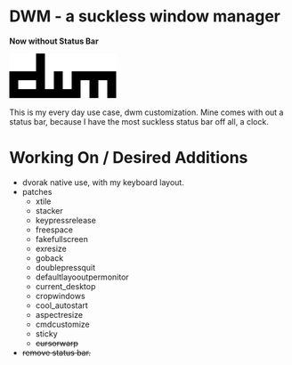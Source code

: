 DWM - a suckless window manager
===============================

__Now without Status Bar__

![DWM](./.img/dwm.png)

This is my every day use case, dwm customization.
Mine comes with out a status bar, because I have the most
suckless status bar off all, a clock.

# Working On / Desired Additions

- dvorak native use, with my keyboard layout.
- patches
    * xtile
    * stacker
    * keypressrelease
    * freespace
    * fakefullscreen
    * exresize
    * goback
    * doublepressquit
    * defaultlayooutpermonitor
    * current_desktop
    * cropwindows
    * cool_autostart
    * aspectresize
    * cmdcustomize
    * sticky
    * ~~cursorwarp~~
- ~~remove status bar.~~
